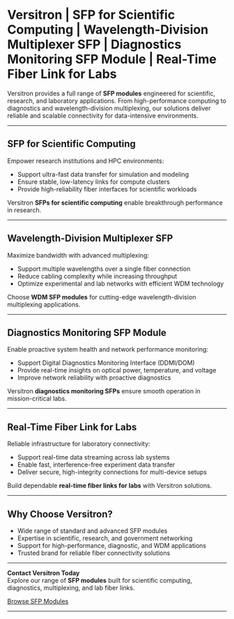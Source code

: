 # Versitron | SFP for Scientific Computing | Wavelength-Division Multiplexer SFP | Diagnostics Monitoring SFP Module | Real-Time Fiber Link for Labs  

Versitron provides a full range of **SFP modules** engineered for scientific, research, and laboratory applications. From high-performance computing to diagnostics and wavelength-division multiplexing, our solutions deliver reliable and scalable connectivity for data-intensive environments.  

---  

## SFP for Scientific Computing  

Empower research institutions and HPC environments:  

- Support ultra-fast data transfer for simulation and modeling  
- Ensure stable, low-latency links for compute clusters  
- Provide high-reliability fiber interfaces for scientific workloads  

Versitron **SFPs for scientific computing** enable breakthrough performance in research.  

---  

## Wavelength-Division Multiplexer SFP  

Maximize bandwidth with advanced multiplexing:  

- Support multiple wavelengths over a single fiber connection  
- Reduce cabling complexity while increasing throughput  
- Optimize experimental and lab networks with efficient WDM technology  

Choose **WDM SFP modules** for cutting-edge wavelength-division multiplexing applications.  

---  

## Diagnostics Monitoring SFP Module  

Enable proactive system health and network performance monitoring:  

- Support Digital Diagnostics Monitoring Interface (DDMI/DOM)  
- Provide real-time insights on optical power, temperature, and voltage  
- Improve network reliability with proactive diagnostics  

Versitron **diagnostics monitoring SFPs** ensure smooth operation in mission-critical labs.  

---  

## Real-Time Fiber Link for Labs  

Reliable infrastructure for laboratory connectivity:  

- Support real-time data streaming across lab systems  
- Enable fast, interference-free experiment data transfer  
- Deliver secure, high-integrity connections for multi-device setups  

Build dependable **real-time fiber links for labs** with Versitron solutions.  

---  

## Why Choose Versitron?  

- Wide range of standard and advanced SFP modules  
- Expertise in scientific, research, and government networking  
- Support for high-performance, diagnostic, and WDM applications  
- Trusted brand for reliable fiber connectivity solutions  

---  

**Contact Versitron Today**  
Explore our range of **SFP modules** built for scientific computing, diagnostics, multiplexing, and lab fiber links.  

[Browse SFP Modules](https://www.versitron.com/collections/sfp-modules)  

---  
